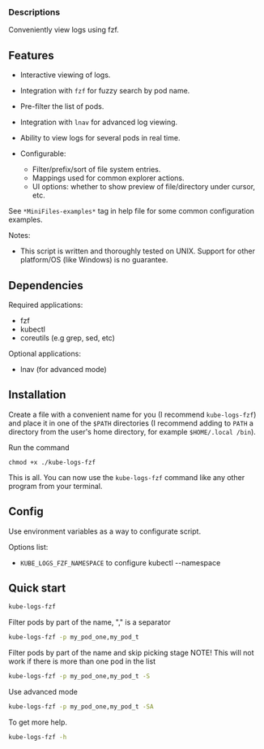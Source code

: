 ### Descriptions

Conveniently view logs using fzf.

## Features

- Interactive viewing of logs.

- Integration with `fzf` for fuzzy search by pod name.

- Pre-filter the list of pods.

- Integration with `lnav` for advanced log viewing.

- Ability to view logs for several pods in real time.

- Configurable:
    - Filter/prefix/sort of file system entries.
    - Mappings used for common explorer actions.
    - UI options: whether to show preview of file/directory under cursor, etc.

See `*MiniFiles-examples*` tag in help file for some common configuration examples.

Notes:

- This script is written and thoroughly tested on UNIX. Support for other platform/OS (like Windows) is no guarantee.


## Dependencies
Required applications:
  - fzf
  - kubectl
  - coreutils (e.g grep, sed, etc)

Optional applications:
  - lnav (for advanced mode)

## Installation

Create a file with a convenient name for you (I recommend `kube-logs-fzf`) and place it in one of the `$PATH` directories (I recommend adding to `PATH` a directory from the user's home directory, for example `$HOME/.local /bin`).

Run the command 
```
chmod +x ./kube-logs-fzf
```

This is all. You can now use the `kube-logs-fzf` command like any other program from your terminal.

## Config

Use environment variables as a way to configurate script.

Options list:
  - `KUBE_LOGS_FZF_NAMESPACE` to configure kubectl --namespace


## Quick start

```bash
kube-logs-fzf
```

Filter pods by part of the name, "," is a separator
```bash
kube-logs-fzf -p my_pod_one,my_pod_t 
```

Filter pods by part of the name and skip picking stage
NOTE! This will not work if there is more than one pod in the list
```bash
kube-logs-fzf -p my_pod_one,my_pod_t -S 
```

Use advanced mode
```bash
kube-logs-fzf -p my_pod_one,my_pod_t -SA
```

To get more help.
```bash
kube-logs-fzf -h
```
